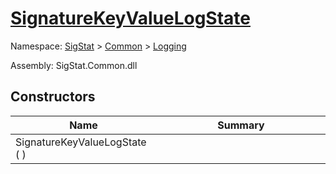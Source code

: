 # [SignatureKeyValueLogState](./SignatureKeyValueLogState.md)

Namespace: [SigStat](././) > [Common](./../README.md) > [Logging](./README.md)

Assembly: SigStat.Common.dll


## Constructors

| Name<div><a href="#"><img width=225></a></div> | Summary<div><a href="#"><img width=525></a></div> | 
| --- | --- | 
| SignatureKeyValueLogState (  ) |  | 


